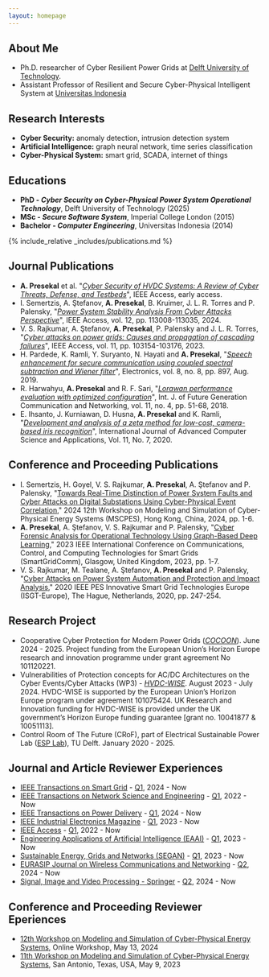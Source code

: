 ```yaml
---
layout: homepage
---
```


## About Me

- Ph.D. researcher of Cyber Resilient Power Grids at [Delft University of Technology](https://research.tudelft.nl/en/persons/a-presekal).
- Assistant Professor of Resilient and Secure Cyber-Physical Intelligent System at [Universitas Indonesia](https://scholar.ui.ac.id/en/persons/alfan-presekal)

## Research Interests

- **Cyber Security:** anomaly detection, intrusion detection system
- **Artificial Intelligence:** graph neural network, time series classification
- **Cyber-Physical System:** smart grid, SCADA, internet of things

## Educations

- **PhD - _Cyber Security on Cyber-Physical Power System Operational Technology_**, Delft University of Technology (2025)
- **MSc - _Secure Software System_**, Imperial College London (2015)
- **Bachelor - _Computer Engineering_**, Universitas Indonesia (2014)

{% include_relative _includes/publications.md %}

## Journal Publications


- **A. Presekal** et al. "[*Cyber Security of HVDC Systems: A Review of Cyber Threats, Defense, and Testbeds*](https://ieeexplore.ieee.org/abstract/document/10741528)", IEEE Access, early access.
- I. Semertzis, A. Ştefanov, **A. Presekal**, B. Kruimer, J. L. R. Torres and P. Palensky, "[*Power System Stability Analysis From Cyber Attacks Perspective*](https://ieeexplore.ieee.org/abstract/document/10634523)", IEEE Access, vol. 12, pp. 113008-113035, 2024.
- V. S. Rajkumar, A. Ştefanov,  **A. Presekal**, P. Palensky and J. L. R. Torres, "[*Cyber attacks on power grids: Causes and propagation of cascading failures*](https://ieeexplore.ieee.org/abstract/document/10256104/)", IEEE Access, vol. 11, pp. 103154-103176, 2023.
- H. Pardede, K. Ramli, Y. Suryanto, N. Hayati and **A. Presekal**, "[*Speech enhancement for secure communication using coupled spectral subtraction and Wiener filter*](https://www.mdpi.com/2079-9292/8/8/897)", Electronics, vol. 8, no. 8, pp. 897, Aug. 2019.
- R. Harwahyu, **A. Presekal** and R. F. Sari, "[*Lorawan performance evaluation with optimized configuration*](https://www.researchgate.net/publication/326739399_LoRaWAN_Performance_Evaluation_with_Optimized_Configuration)", Int. J. of Future Generation Communication and Networking, vol. 11, no. 4, pp. 51-68, 2018.
- E. Ihsanto, J. Kurniawan, D. Husna, **A. Presekal** and K. Ramli, "[*Development and analysis of a zeta method for low-cost, camera-based iris recognition*](https://d1wqtxts1xzle7.cloudfront.net/95745937/Paper_42-Development_and_Analysis_of_a_Zeta_Method-libre.pdf?1671033217=&response-content-disposition=inline%3B+filename%3DDevelopment_and_Analysis_of_a_Zeta_Metho.pdf&Expires=1715936022&Signature=IDyhV6RpNvjt8E13yIfx~qHkg7LrXN1Jtmp6ymGFXB3aKPHms5Pq8~ifLWAdBPovqZzCVJRpyFuRgfG~qfwePRGRIYLorxp4~IH2cVE15v34P965LbWJAy-zRK8KosfctoMyvMTDrnXypGOtL6Ua2cOou5nm5ayg4B2JwNFKgOhbDMm6Lm-1Zv04qk0FDl4XI2HKwluQXTdianMZEKiBkCeHXOZV4gbMNFnRfG7g4~wPqTWZyHQj~-WmkKV8kpjiZ5MJNCwnF6J0pMdIGzFJ-EfjNdRj~vBMeUxZcZmyEZZ8oCVzmuIIVlfYjSEtkZDHT7SKPe2NeaWEqsN3q4nu4w__&Key-Pair-Id=APKAJLOHF5GGSLRBV4ZA)",  International Journal of Advanced Computer Science and Applications, Vol. 11, No. 7, 2020.


## Conference and Proceeding Publications
- I. Semertzis, H. Goyel, V. S. Rajkumar, **A. Presekal**, A. Ştefanov and P. Palensky, "[Towards Real-Time Distinction of Power System Faults and Cyber Attacks on Digital Substations Using Cyber-Physical Event Correlation,](https://ieeexplore.ieee.org/abstract/document/10542753)" 2024 12th Workshop on Modeling and Simulation of Cyber-Physical Energy Systems (MSCPES), Hong Kong, China, 2024, pp. 1-6.
- **A. Presekal**, A. Ştefanov, V. S. Rajkumar and P. Palensky, "[Cyber Forensic Analysis for Operational Technology Using Graph-Based Deep Learning](https://www.researchgate.net/profile/Alfan-Presekal/publication/376293311_Cyber_Forensic_Analysis_for_Operational_Technology_Using_Graph-Based_Deep_Learning/links/658c343d2468df72d3dd4f31/Cyber-Forensic-Analysis-for-Operational-Technology-Using-Graph-Based-Deep-Learning.pdf)," 2023 IEEE International Conference on Communications, Control, and Computing Technologies for Smart Grids (SmartGridComm), Glasgow, United Kingdom, 2023, pp. 1-7.
- V. S. Rajkumar, M. Tealane, A. Ştefanov, **A. Presekal** and P. Palensky, "[Cyber Attacks on Power System Automation and Protection and Impact Analysis,](https://www.researchgate.net/profile/Alfan-Presekal/publication/346808214_Cyber_Attacks_on_Power_System_Automation_and_Protection_and_Impact_Analysis/links/649497288de7ed28ba4cb36c/Cyber-Attacks-on-Power-System-Automation-and-Protection-and-Impact-Analysis.pdf)" 2020 IEEE PES Innovative Smart Grid Technologies Europe (ISGT-Europe), The Hague, Netherlands, 2020, pp. 247-254.

## Research Project
- Cooperative Cyber Protection for Modern Power Grids ([*COCOON*](https://www.cyber-cocoon.eu/)). June 2024 - 2025. Project funding from the European Union’s Horizon Europe research and innovation programme under grant agreement No 101120221.
- Vulnerabilities of Protection concepts for AC/DC Architectures on the Cyber Events/Cyber Attacks (WP3) - [*HVDC-WISE*](https://hvdc-wise.eu/). August 2023 - July 2024. HVDC-WISE is supported by the European Union’s Horizon Europe program under agreement 101075424. UK Research and Innovation funding for HVDC-WISE is provided under the UK government’s Horizon Europe funding guarantee [grant no. 10041877 & 10051113].
- Control Room of The Future (CRoF), part of Electrical Sustainable Power Lab ([ESP Lab](https://www.tudelft.nl/ewi/onderzoek/faciliteiten/esp-lab)), TU Delft. January 2020 - 2025. 



## Journal and Article Reviewer Experiences
- [IEEE Transactions on Smart Grid](https://ieeexplore.ieee.org/xpl/RecentIssue.jsp?punumber=5165411) - [Q1](https://www.scimagojr.com/journalsearch.php?q=19700170610&tip=sid&clean=0), 2024 - Now 
- [IEEE Transactions on Network Science and Engineering](https://ieeexplore.ieee.org/xpl/RecentIssue.jsp?punumber=6488902) - [Q1](https://www.scimagojr.com/journalsearch.php?q=21100372437&tip=sid&clean=0), 2022 - Now 
- [IEEE Transactions on Power Delivery](https://ieeexplore.ieee.org/xpl/RecentIssue.jsp?punumber=61) - [Q1](https://www.scimagojr.com/journalsearch.php?q=17370&tip=sid&clean=0), 2024 - Now 
- [IEEE Industrial Electronics Magazine](https://ieeexplore.ieee.org/xpl/RecentIssue.jsp?punumber=4154573) - [Q1](https://www.scimagojr.com/journalsearch.php?q=5800207505&tip=sid&clean=0), 2023 - Now 
- [IEEE Access](https://ieeexplore.ieee.org/xpl/aboutJournal.jsp?punumber=6287639) - [Q1](https://www.scimagojr.com/journalsearch.php?q=21100374601&tip=sid&clean=0), 2022 - Now 
- [Engineering Applications of Artificial Intelligence (EAAI)](https://www.sciencedirect.com/journal/engineering-applications-of-artificial-intelligence) - [Q1](https://www.scimagojr.com/journalsearch.php?q=24182&tip=sid&clean=0), 2023 - Now 
- [Sustainable Energy, Grids and Networks (SEGAN)](https://www.sciencedirect.com/journal/sustainable-energy-grids-and-networks) - [Q1](https://www.scimagojr.com/journalsearch.php?q=21100371258&tip=sid&clean=0), 2023 - Now 
- [EURASIP Journal on Wireless Communications and Networking](https://jwcn-eurasipjournals.springeropen.com/) - [Q2](https://www.scimagojr.com/journalsearch.php?q=18202&tip=sid&clean=0), 2024 - Now 
- [Signal, Image and Video Processing - Springer](https://link.springer.com/journal/11760) - [Q2](https://www.scimagojr.com/journalsearch.php?q=6200180165&tip=sid&clean=0), 2024 - Now 


## Conference and Proceeding Reviewer Eperiences
- [12th Workshop on Modeling and Simulation of Cyber-Physical Energy Systems](https://palensky.org/mscpes/2024/), Online Workshop, May 13, 2024
- [11th Workshop on Modeling and Simulation of Cyber-Physical Energy Systems](https://palensky.org/mscpes/2023/), San Antonio, Texas, USA, May 9, 2023

<!-- {% include_relative _includes/services.md %} -->
